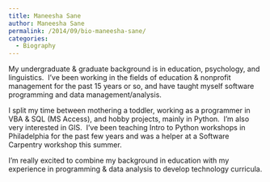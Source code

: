 ```yaml
---
title: Maneesha Sane
author: Maneesha Sane
permalink: /2014/09/bio-maneesha-sane/
categories:
  - Biography
---
```

My undergraduate & graduate background is in education, psychology, and linguistics.  I&#8217;ve been working in the fields of education & nonprofit management for the past 15 years or so, and have taught myself software programming and data management/analysis.

I split my time between mothering a toddler, working as a programmer in VBA & SQL (MS Access), and hobby projects, mainly in Python.  I&#8217;m also very interested in GIS.  I&#8217;ve been teaching Intro to Python workshops in Philadelphia for the past few years and was a helper at a Software Carpentry workshop this summer.

I&#8217;m really excited to combine my background in education with my experience in programming & data analysis to develop technology curricula.
